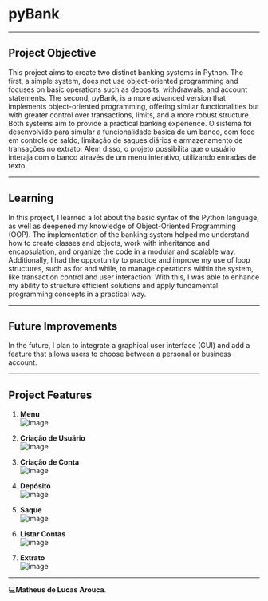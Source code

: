 # pyBank
---

## Project Objective

This project aims to create two distinct banking systems in Python. The first, a simple system, does not use object-oriented programming and focuses on basic operations such as deposits, withdrawals, and account statements. The second, pyBank, is a more advanced version that implements object-oriented programming, offering similar functionalities but with greater control over transactions, limits, and a more robust structure. Both systems aim to provide a practical banking experience.
O sistema foi desenvolvido para simular a funcionalidade básica de um banco, com foco em controle de saldo, limitação de saques diários e armazenamento de transações no extrato. Além disso, o projeto possibilita que o usuário interaja com o banco através de um menu interativo, utilizando entradas de texto.

---

## Learning  

In this project, I learned a lot about the basic syntax of the Python language, as well as deepened my knowledge of Object-Oriented Programming (OOP). The implementation of the banking system helped me understand how to create classes and objects, work with inheritance and encapsulation, and organize the code in a modular and scalable way.
Additionally, I had the opportunity to practice and improve my use of loop structures, such as for and while, to manage operations within the system, like transaction control and user interaction. With this, I was able to enhance my ability to structure efficient solutions and apply fundamental programming concepts in a practical way.  

---

## Future Improvements  

In the future, I plan to integrate a graphical user interface (GUI) and add a feature that allows users to choose between a personal or business account.

---

## Project Features

1. **Menu**  
   ![image](https://github.com/user-attachments/assets/2999c0db-ba6c-4109-bccb-aca8be1aadb1)

2. **Criação de Usuário**  
   ![image](https://github.com/user-attachments/assets/89377d7d-b454-45f9-aa3f-5a46af85241e)

3. **Criação de Conta**  
   ![image](https://github.com/user-attachments/assets/20ed5b0c-02eb-44a9-9944-0e23d7b523cc)

4. **Depósito**  
   ![image](https://github.com/user-attachments/assets/0f307758-be6b-40c2-8e25-5aee18d68b62)

5. **Saque**  
   ![image](https://github.com/user-attachments/assets/09ed03dc-9374-41e3-91ac-3f1e43181500)

6. **Listar Contas**  
   ![image](https://github.com/user-attachments/assets/836e6b01-f725-4e2e-8272-354ffd5f8afe)

7. **Extrato**  
   ![image](https://github.com/user-attachments/assets/633ad201-afd1-4c8b-a60a-3c753a365441)






---  

💻**Matheus de Lucas Arouca**.  
